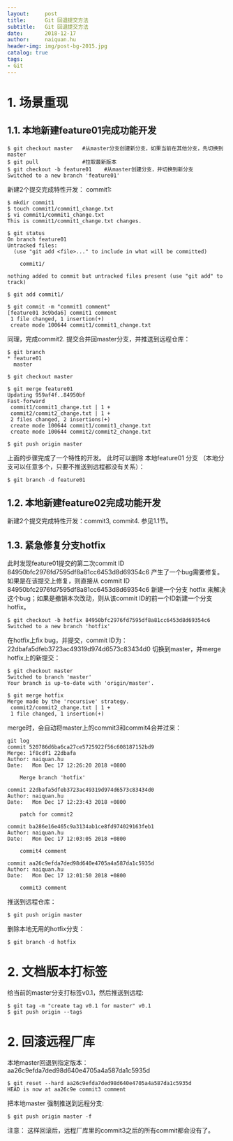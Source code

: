 ```yaml
---
layout:     post
title:      Git 回退提交方法
subtitle:   Git 回退提交方法
date:       2018-12-17
author:     naiquan.hu
header-img: img/post-bg-2015.jpg
catalog: true
tags:
- Git
---
```


# 1. 场景重现
## 1.1. 本地新建feature01完成功能开发
```
$ git checkout master   #从master分支创建新分支，如果当前在其他分支，先切换到master
$ git pull              #拉取最新版本
$ git checkout -b feature01    #从master创建分支，并切换到新分支
Switched to a new branch 'feature01'
```

新建2个提交完成特性开发：
commit1:
```
$ mkdir commit1
$ touch commit1/commit1_change.txt
$ vi commit1/commit1_change.txt
This is commit1/commit1_change.txt changes.

$ git status
On branch feature01
Untracked files:
  (use "git add <file>..." to include in what will be committed)

	commit1/

nothing added to commit but untracked files present (use "git add" to track)

$ git add commit1/

$ git commit -m "commit1 comment"
[feature01 3c9bda6] commit1 comment
 1 file changed, 1 insertion(+)
 create mode 100644 commit1/commit1_change.txt
```
同理，完成commit2.
提交合并回master分支，并推送到远程仓库：
```
$ git branch 
* feature01
  master

$ git checkout master

$ git merge feature01 
Updating 959af4f..84950bf
Fast-forward
 commit1/commit1_change.txt | 1 +
 commit2/commit2_change.txt | 1 +
 2 files changed, 2 insertions(+)
 create mode 100644 commit1/commit1_change.txt
 create mode 100644 commit2/commit2_change.txt

$ git push origin master
```
上面的步骤完成了一个特性的开发。
此时可以删除 本地feature01 分支 （本地分支可以任意多个，只要不推送到远程都没有关系）：
```
$ git branch -d feature01
```

## 1.2. 本地新建feature02完成功能开发
新建2个提交完成特性开发：commit3, commit4.
参见1.1节。

## 1.3. 紧急修复分支hotfix
此时发现feature01提交的第二次commit ID  84950bfc2976fd7595df8a81cc6453d8d69354c6  产生了一个bug需要修复。如果是在该提交上修复，则直接从 commit ID 84950bfc2976fd7595df8a81cc6453d8d69354c6 新建一个分支 hotfix 来解决这个bug；如果是撤销本次改动，则从该commit ID的前一个ID新建一个分支hotfix。
```
$ git checkout -b hotfix 84950bfc2976fd7595df8a81cc6453d8d69354c6
Switched to a new branch 'hotfix'

```
在hotfix上fix bug，并提交，commit ID为：22dbafa5dfeb3723ac49319d974d6573c83434d0
切换到master，并merge hotfix上的新提交：
```
$ git checkout master 
Switched to branch 'master'
Your branch is up-to-date with 'origin/master'.

$ git merge hotfix 
Merge made by the 'recursive' strategy.
 commit2/commit2_change.txt | 1 +
 1 file changed, 1 insertion(+)

```
merge时，会自动将master上的commit3和commit4合并过来：
```
git log
commit 520786d6ba6ca27ce5725922f56c608187152bd9
Merge: 1f8cdf1 22dbafa
Author: naiquan.hu 
Date:   Mon Dec 17 12:26:20 2018 +0800

    Merge branch 'hotfix'

commit 22dbafa5dfeb3723ac49319d974d6573c83434d0
Author: naiquan.hu 
Date:   Mon Dec 17 12:23:43 2018 +0800

    patch for commit2

commit ba286e16e465c9a3134ab1ce8fd974029163feb1
Author: naiquan.hu
Date:   Mon Dec 17 12:03:05 2018 +0800

    commit4 comment

commit aa26c9efda7ded98d640e4705a4a587da1c5935d
Author: naiquan.hu
Date:   Mon Dec 17 12:01:50 2018 +0800

    commit3 comment
```
推送到远程仓库：
```
$ git push origin master
```
删除本地无用的hotfix分支：
```
$ git branch -d hotfix
```

# 2. 文档版本打标签
给当前的master分支打标签v0.1，然后推送到远程:
```
$ git tag -m "create tag v0.1 for master" v0.1
$ git push origin --tags
```

# 2. 回滚远程厂库
本地master回退到指定版本：aa26c9efda7ded98d640e4705a4a587da1c5935d
```
$ git reset --hard aa26c9efda7ded98d640e4705a4a587da1c5935d
HEAD is now at aa26c9e commit3 comment
```
把本地master 强制推送到远程分支:
```
$ git push origin master -f
```
注意： 这样回滚后，远程厂库里的commit3之后的所有commit都会没有了。